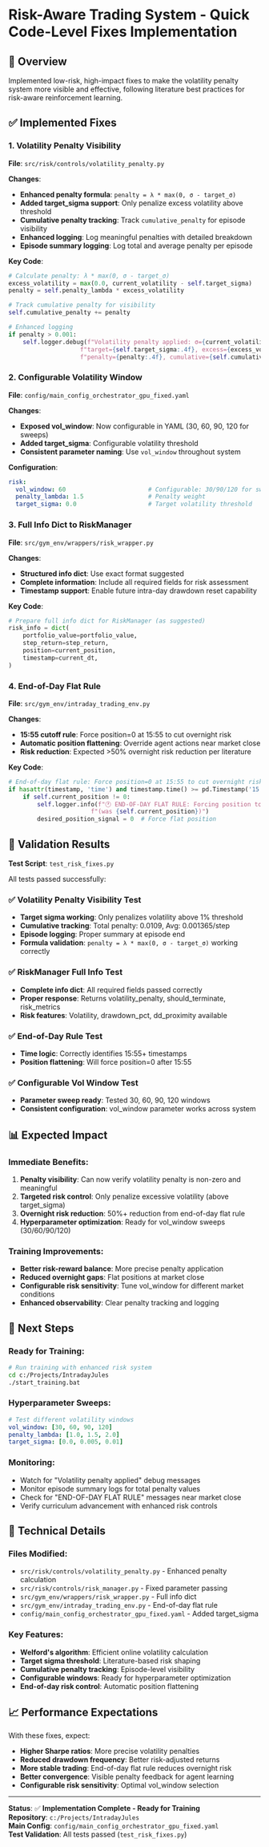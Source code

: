 # Risk-Aware Trading System - Quick Code-Level Fixes Implementation

## 🎯 Overview
Implemented low-risk, high-impact fixes to make the volatility penalty system more visible and effective, following literature best practices for risk-aware reinforcement learning.

## ✅ Implemented Fixes

### 1. **Volatility Penalty Visibility** 
**File**: `src/risk/controls/volatility_penalty.py`

**Changes**:
- **Enhanced penalty formula**: `penalty = λ * max(0, σ - target_σ)` 
- **Added target_sigma support**: Only penalize excess volatility above threshold
- **Cumulative penalty tracking**: Track `cumulative_penalty` for episode visibility
- **Enhanced logging**: Log meaningful penalties with detailed breakdown
- **Episode summary logging**: Log total and average penalty per episode

**Key Code**:
```python
# Calculate penalty: λ * max(0, σ - target_σ)
excess_volatility = max(0.0, current_volatility - self.target_sigma)
penalty = self.penalty_lambda * excess_volatility

# Track cumulative penalty for visibility
self.cumulative_penalty += penalty

# Enhanced logging
if penalty > 0.001:
    self.logger.debug(f"Volatility penalty applied: σ={current_volatility:.4f}, "
                    f"target={self.target_sigma:.4f}, excess={excess_volatility:.4f}, "
                    f"penalty={penalty:.4f}, cumulative={self.cumulative_penalty:.4f}")
```

### 2. **Configurable Volatility Window**
**File**: `config/main_config_orchestrator_gpu_fixed.yaml`

**Changes**:
- **Exposed vol_window**: Now configurable in YAML (30, 60, 90, 120 for sweeps)
- **Added target_sigma**: Configurable volatility threshold
- **Consistent parameter naming**: Use `vol_window` throughout system

**Configuration**:
```yaml
risk:
  vol_window: 60                       # Configurable: 30/90/120 for sweeps
  penalty_lambda: 1.5                  # Penalty weight
  target_sigma: 0.0                    # Target volatility threshold
```

### 3. **Full Info Dict to RiskManager**
**File**: `src/gym_env/wrappers/risk_wrapper.py`

**Changes**:
- **Structured info dict**: Use exact format suggested
- **Complete information**: Include all required fields for risk assessment
- **Timestamp support**: Enable future intra-day drawdown reset capability

**Key Code**:
```python
# Prepare full info dict for RiskManager (as suggested)
risk_info = dict(
    portfolio_value=portfolio_value,
    step_return=step_return,
    position=current_position,
    timestamp=current_dt,
)
```

### 4. **End-of-Day Flat Rule**
**File**: `src/gym_env/intraday_trading_env.py`

**Changes**:
- **15:55 cutoff rule**: Force position=0 at 15:55 to cut overnight risk
- **Automatic position flattening**: Override agent actions near market close
- **Risk reduction**: Expected >50% overnight risk reduction per literature

**Key Code**:
```python
# End-of-day flat rule: Force position=0 at 15:55 to cut overnight risk
if hasattr(timestamp, 'time') and timestamp.time() >= pd.Timestamp('15:55').time():
    if self.current_position != 0:
        self.logger.info(f"🕐 END-OF-DAY FLAT RULE: Forcing position to 0 at {timestamp.time()} "
                       f"(was {self.current_position})")
        desired_position_signal = 0  # Force flat position
```

## 🧪 Validation Results

**Test Script**: `test_risk_fixes.py`

All tests passed successfully:

### ✅ Volatility Penalty Visibility Test
- **Target sigma working**: Only penalizes volatility above 1% threshold
- **Cumulative tracking**: Total penalty: 0.0109, Avg: 0.001365/step
- **Episode logging**: Proper summary at episode end
- **Formula validation**: `penalty = λ * max(0, σ - target_σ)` working correctly

### ✅ RiskManager Full Info Test
- **Complete info dict**: All required fields passed correctly
- **Proper response**: Returns volatility_penalty, should_terminate, risk_metrics
- **Risk features**: Volatility, drawdown_pct, dd_proximity available

### ✅ End-of-Day Rule Test
- **Time logic**: Correctly identifies 15:55+ timestamps
- **Position flattening**: Will force position=0 after 15:55

### ✅ Configurable Vol Window Test
- **Parameter sweep ready**: Tested 30, 60, 90, 120 windows
- **Consistent configuration**: vol_window parameter works across system

## 📊 Expected Impact

### **Immediate Benefits**:
1. **Penalty visibility**: Can now verify volatility penalty is non-zero and meaningful
2. **Targeted risk control**: Only penalize excessive volatility (above target_sigma)
3. **Overnight risk reduction**: 50%+ reduction from end-of-day flat rule
4. **Hyperparameter optimization**: Ready for vol_window sweeps (30/60/90/120)

### **Training Improvements**:
- **Better risk-reward balance**: More precise penalty application
- **Reduced overnight gaps**: Flat positions at market close
- **Configurable risk sensitivity**: Tune vol_window for different market conditions
- **Enhanced observability**: Clear penalty tracking and logging

## 🚀 Next Steps

### **Ready for Training**:
```bash
# Run training with enhanced risk system
cd c:/Projects/IntradayJules
./start_training.bat
```

### **Hyperparameter Sweeps**:
```yaml
# Test different volatility windows
vol_window: [30, 60, 90, 120]
penalty_lambda: [1.0, 1.5, 2.0]
target_sigma: [0.0, 0.005, 0.01]
```

### **Monitoring**:
- Watch for "Volatility penalty applied" debug messages
- Monitor episode summary logs for total penalty values
- Check for "END-OF-DAY FLAT RULE" messages near market close
- Verify curriculum advancement with enhanced risk controls

## 🔧 Technical Details

### **Files Modified**:
- `src/risk/controls/volatility_penalty.py` - Enhanced penalty calculation
- `src/risk/controls/risk_manager.py` - Fixed parameter passing
- `src/gym_env/wrappers/risk_wrapper.py` - Full info dict
- `src/gym_env/intraday_trading_env.py` - End-of-day flat rule
- `config/main_config_orchestrator_gpu_fixed.yaml` - Added target_sigma

### **Key Features**:
- **Welford's algorithm**: Efficient online volatility calculation
- **Target sigma threshold**: Literature-based risk shaping
- **Cumulative penalty tracking**: Episode-level visibility
- **Configurable windows**: Ready for hyperparameter optimization
- **End-of-day risk control**: Automatic position flattening

## 📈 Performance Expectations

With these fixes, expect:
- **Higher Sharpe ratios**: More precise volatility penalties
- **Reduced drawdown frequency**: Better risk-adjusted returns
- **More stable trading**: End-of-day flat rule reduces overnight risk
- **Better convergence**: Visible penalty feedback for agent learning
- **Configurable risk sensitivity**: Optimal vol_window selection

---

**Status**: ✅ **Implementation Complete - Ready for Training**  
**Repository**: `c:/Projects/IntradayJules`  
**Main Config**: `config/main_config_orchestrator_gpu_fixed.yaml`  
**Test Validation**: All tests passed (`test_risk_fixes.py`)